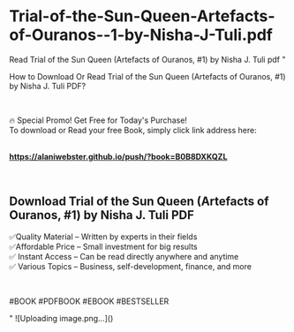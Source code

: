 # Trial-of-the-Sun-Queen-Artefacts-of-Ouranos--1-by-Nisha-J-Tuli.pdf
Read Trial of the Sun Queen (Artefacts of Ouranos, #1) by Nisha J. Tuli pdf
"<p>How to Download Or Read Trial of the Sun Queen (Artefacts of Ouranos, #1) by Nisha J. Tuli PDF?</p>
<p>&nbsp;</p>
<p>&#128293;  Special Promo! Get Free for Today's Purchase!<br />To download or Read your free Book, simply click link address here:&nbsp;<br />&nbsp;</p>
<p><a href=""https://alaniwebster.github.io/push/?book=B0B8DXKQZL""><strong>https://alaniwebster.github.io/push/?book=B0B8DXKQZL</strong></a></p>
<p>&nbsp;</p>
<h2>Download Trial of the Sun Queen (Artefacts of Ouranos, #1) by Nisha J. Tuli PDF</h2>
<p>&#x2705;Quality Material &ndash; Written by experts in their fields<br />&#x2705;Affordable Price &ndash; Small investment for big results<br />&#x2705; Instant Access &ndash; Can be read directly anywhere and anytime<br />&#x2705; Various Topics &ndash; Business, self-development, finance, and more</p>
<p>&nbsp;</p>
<p>#BOOK #PDFBOOK #EBOOK #BESTSELLER</p>
"
![Uploading image.png…]()
